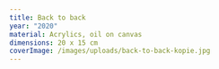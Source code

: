 ```yaml
---
title: Back to back
year: "2020"
material: Acrylics, oil on canvas
dimensions: 20 x 15 cm
coverImage: /images/uploads/back-to-back-kopie.jpg
---
```

